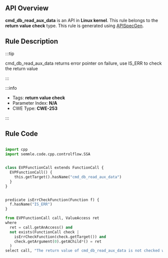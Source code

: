 ---
---


## API Overview
**cmd_db_read_aux_data** is an API in **Linux kernel**. This rule belongs to the **return value check** type. This rule is generated using [APISpecGen](../../tools/APISpecGen).
## Rule Description

:::tip

cmd_db_read_aux_data returns error pointer on failure, use IS_ERR to check the return value

:::

:::info

- Tags: **return value check**
- Parameter Index: **N/A**
- CWE Type: **CWE-253**

:::

## Rule Code
```python

import cpp
import semmle.code.cpp.controlflow.SSA


class EVPFunctionCall extends FunctionCall {
  EVPFunctionCall() {
    this.getTarget().hasName("cmd_db_read_aux_data")
  }
}


predicate isErrCheckFunction(Function f) {
  f.hasName("IS_ERR") 
}

from EVPFunctionCall call, ValueAccess ret
where
  ret = call.getAnAccess() and
  not exists(FunctionCall check |
    isErrCheckFunction(check.getTarget()) and
    check.getArgument(0).getAChild*() = ret
  )
select call, "The return value of cmd_db_read_aux_data is not checked with IS_ERR."
    
```
